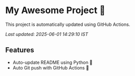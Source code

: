 # My Awesome Project 🚀

This project is automatically updated using GitHub Actions.

_Last updated: 2025-06-01 14:29:10 IST_

## Features
- Auto-update README using Python 🐍
- Auto Git push with GitHub Actions 🤖
